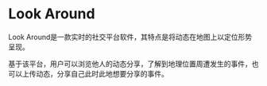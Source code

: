 # Look Around
Look Around是一款实时的社交平台软件，其特点是将动态在地图上以定位形势呈现。

基于该平台，用户可以浏览他人的动态分享，了解到地理位置周遭发生的事件，也可以上传动态，分享自己此时此地想要分享的事件。
